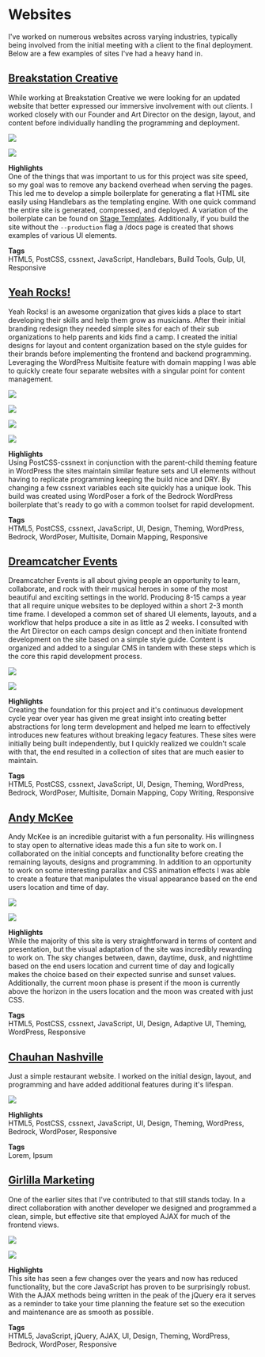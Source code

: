 # Websites

I've worked on numerous websites across varying industries, typically being involved from the initial meeting with a client to the final deployment.  Below are a few examples of sites I've had a heavy hand in.

## [Breakstation Creative](https://www.brkstn.com)

While working at Breakstation Creative we were looking for an updated website that better expressed our immersive involvement with out clients.  I worked closely with our Founder and Art Director on the design, layout, and content before individually handling the programming and deployment.

<div class="image-grid responsive">
    <p><img src="/assets/images/projects/brkstn.jpg"/></p>
    <p><img src="/assets/images/projects/brkstn-mobile.jpg"/></p>
</div>

__Highlights__  
One of the things that was important to us for this project was site speed, so my goal was to remove any backend overhead when serving the pages.  This led me to develop a simple boilerplate for generating a flat HTML site easily using Handlebars as the templating engine.  With one quick command the entire site is generated, compressed, and deployed.  A variation of the boilerplate can be found on [Stage Templates](https://github.com/stage-templates/html-handlebars).  Additionally, if you build the site without the ``--production`` flag a /docs page is created that shows examples of various UI elements.

__Tags__  
HTML5, PostCSS, cssnext, JavaScript, Handlebars, Build Tools, Gulp, UI, Responsive

## [Yeah Rocks!](https://yeah-rocks.org)

Yeah Rocks! is an awesome organization that gives kids a place to start developing their skills and help them grow as musicians.  After their initial branding redesign they needed simple sites for each of their sub organizations to help parents and kids find a camp.  I created the initial designs for layout and content organization based on the style guides for their brands before implementing the frontend and backend programming.  Leveraging the WordPress Multisite feature with domain mapping I was able to quickly create four separate websites with a singular point for content management.

<div class="image-grid half">
    <p><img src="/assets/images/projects/yeah.jpg"/></p>
    <p><img src="/assets/images/projects/yeah-2.jpg"/></p>
    <p><img src="/assets/images/projects/yeah-3.jpg"/></p>
    <p><img src="/assets/images/projects/yeah-4.jpg"/></p>
</div>

__Highlights__  
Using PostCSS-cssnext in conjunction with the parent-child theming feature in WordPress the sites maintain similar feature sets and UI elements without having to replicate programming keeping the build nice and DRY.  By changing a few cssnext variables each site quickly has a unique look.  This build was created using WordPoser a fork of the Bedrock WordPress boilerplate that's ready to go with a common toolset for rapid development.

__Tags__  
HTML5, PostCSS, cssnext, JavaScript, UI, Design, Theming, WordPress, Bedrock, WordPoser, Multisite, Domain Mapping, Responsive

## [Dreamcatcher Events](http://dreamcatcher-events.com)

Dreamcatcher Events is all about giving people an opportunity to learn, collaborate, and rock with their musical heroes in some of the most beautiful and exciting settings in the world.  Producing 8-15 camps a year that all require unique websites to be deployed within a short 2-3 month time frame.  I developed a common set of shared UI elements, layouts, and a workflow that helps produce a site in as little as 2 weeks.  I consulted with the Art Director on each camps design concept and then initiate frontend development on the site based on a simple style guide.  Content is organized and added to a singular CMS in tandem with these steps which is the core this rapid development process.

<div class="image-grid responsive">
    <p><img src="/assets/images/projects/dce.jpg"/></p>
    <p><img src="/assets/images/projects/dce-mobile.jpg"/></p>
</div>

__Highlights__  
Creating the foundation for this project and it's continuous development cycle year over year has given me great insight into creating better abstractions for long term development and helped me learn to effectively introduces new features without breaking legacy features.  These sites were initially being built independently, but I quickly realized we couldn't scale with that, the end resulted in a collection of sites that are much easier to maintain.

__Tags__  
HTML5, PostCSS, cssnext, JavaScript, UI, Design, Theming, WordPress, Bedrock, WordPoser, Multisite, Domain Mapping, Copy Writing, Responsive

## [Andy McKee](http://www.andymckee.com/)

Andy McKee is an incredible guitarist with a fun personality.  His willingness to stay open to alternative ideas made this a fun site to work on.  I collaborated on the initial concepts and functionality before creating the remaining layouts, designs and programming.  In addition to an opportunity to work on some interesting parallax and CSS animation effects I was able to create a feature that manipulates the visual appearance based on the end users location and time of day.

<div class="image-grid responsive">
    <p><img src="/assets/images/projects/andy.jpg"/></p>
    <p><img src="/assets/images/projects/andy-mobile.jpg"/></p>
</div>

__Highlights__  
While the majority of this site is very straightforward in terms of content and presentation, but the visual adaptation of the site was incredibly rewarding to work on.  The sky changes between, dawn, daytime, dusk, and nighttime based on the end users location and current time of day and logically makes the choice based on their expected sunrise and sunset values.  Additionally, the current moon phase is present if the moon is currently above the horizon in the users location and the moon was created with just CSS.

__Tags__  
HTML5, PostCSS, cssnext, JavaScript, UI, Design, Adaptive UI, Theming, WordPress, Responsive

## [Chauhan Nashville](https://chauhannashville.com)

Just a simple restaurant website.  I worked on the initial design, layout, and programming and have added additional features during it's lifespan.

<div class="image-grid">
    <p><img src="/assets/images/projects/chuahan.jpg"/></p>
</div>

__Highlights__  
HTML5, PostCSS, cssnext, JavaScript, UI, Design, Theming, WordPress, Bedrock, WordPoser, Responsive

__Tags__  
Lorem, Ipsum

## [Girlilla Marketing](https://girlillamarketing.com)

One of the earlier sites that I've contributed to that still stands today.  In a direct collaboration with another developer we designed and programmed a clean, simple, but effective site that employed AJAX for much of the frontend views.

<div class="image-grid responsive">
    <p><img src="/assets/images/projects/girlilla.jpg"/></p>
    <p><img src="/assets/images/projects/girlilla-mobile.jpg"/></p>
</div>

__Highlights__  
This site has seen a few changes over the years and now has reduced functionality, but the core JavaScript has proven to be surprisingly robust.  With the AJAX methods being written in the peak of the jQuery era it serves as a reminder to take your time planning the feature set so the execution and maintenance are as smooth as possible.

__Tags__  
HTML5, JavaScript, jQuery, AJAX, UI, Design, Theming, WordPress, Bedrock, WordPoser, Responsive
